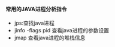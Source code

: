 #### 常用的JAVA进程分析指令



* jps:查找java进程
* jinfo -flags pid   查看java进程的参数设置
* jmap    查看java进程的堆栈信息











